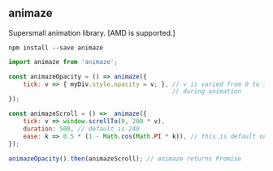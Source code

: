 animaze
-------

Supersmall animation library. [AMD is supported.]

`npm install --save animaze`

```js
import animaze from 'animaze';

const animazeOpacity = () => animaze({
    tick: v => { myDiv.style.opacity = v; }, // v is varied from 0 to 1
                                             // during animation
});

const animazeScroll = () =>  animaze({
    tick: v => window.scrollTo(0, 200 * v),
    duration: 500, // default is 240
    ease: k => 0.5 * (1 - Math.cos(Math.PI * k)), // this is default one
});

animazeOpacity().then(animazeScroll); // animaze returns Promise

```
